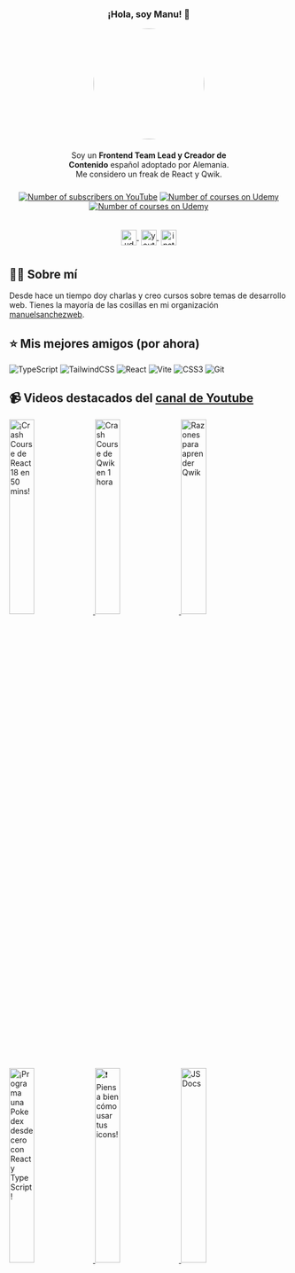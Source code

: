 <div align="center">

<h3 align="center">¡Hola, soy Manu! 👋</h3>

<img align="center" style="border-radius: 50%; margin-bottom: 10px;" width="200" src="https://www.manuelsanchezweb.com/img/manuel-keyboard.svg" />

</div>

<p align="center" style="margin: 10px auto; width: 300px;">Soy un <strong>Frontend Team Lead y Creador de Contenido</strong> español adoptado por Alemania. <br /> Me considero un freak de React y Qwik.</p>

<div align="center" style="display: flex; margin: 10px 0; justify-content: center; gap: 10px;">

[![Number of subscribers on YouTube](https://img.shields.io/youtube/channel/subscribers/UCX3IE_OjG20p_AwbX06YAEg?style=social)](https://www.youtube.com/channel/UCX3IE_OjG20p_AwbX06YAEg?sub_confirmation=1)
[![Number of courses on Udemy](https://img.shields.io/badge/udemy%20courses-6-green)](https://www.udemy.com/user/manuel-sanchez-324/)
[![Number of courses on Udemy](https://img.shields.io/badge/udemy%20students-+10000-green)](https://www.udemy.com/user/manuel-sanchez-324/)

</div>

<div align="center" style="padding: 10px; width: fit-content; margin: 10px auto;">
    <a href="https://www.udemy.com/user/manuel-sanchez-324/" target="blank" style='margin-right:4px'>
        <img align="center" src="https://cdn.jsdelivr.net/npm/simple-icons@3.0.1/icons/udemy.svg" alt="udemy manuelsanchezweb" height="28px" width="28px" />
    </a>
    <a href="https://www.youtube.com/channel/UCX3IE_OjG20p_AwbX06YAEg?sub_confirmation=1" target="blank" style='margin-right:4px'>
        <img align="center" src="https://cdn.jsdelivr.net/npm/simple-icons@3.0.1/icons/youtube.svg" alt="youtube manuelsanchezweb" height="28px" width="28px" />
    </a>
    <a href="https://www.instagram.com/manuelsanchezweb/" target="blank">
        <img align="center" src="https://cdn.jsdelivr.net/npm/simple-icons@3.0.1/icons/instagram.svg" alt="instagram manuelsanchezweb" height="28px" width="28px" />
    </a>
</div>

## 👨‍💻 Sobre mí

Desde hace un tiempo doy charlas y creo cursos sobre temas de desarrollo web. Tienes la mayoría de las cosillas en mi organización [manuelsanchezweb](https://github.com/orgs/manuelsanchezweb/repositories).

## ⭐️ Mis mejores amigos (por ahora)

![TypeScript](https://img.shields.io/badge/typescript-%23007ACC.svg?style=for-the-badge&logo=typescript&logoColor=white)
![TailwindCSS](https://img.shields.io/badge/tailwindcss-%2338B2AC.svg?style=for-the-badge&logo=tailwind-css&logoColor=white)
![React](https://img.shields.io/badge/react-%2320232a.svg?style=for-the-badge&logo=react&logoColor=%2361DAFB)
![Vite](https://img.shields.io/badge/vite-%23646CFF.svg?style=for-the-badge&logo=vite&logoColor=white)
![CSS3](https://img.shields.io/badge/css3-%231572B6.svg?style=for-the-badge&logo=css3&logoColor=white)
![Git](https://img.shields.io/badge/git-%23F05033.svg?style=for-the-badge&logo=git&logoColor=white)

## 📹 Videos destacados del [canal de Youtube](https://www.youtube.com/channel/UCX3IE_OjG20p_AwbX06YAEg?sub_confirmation=1)

<a href='https://youtu.be/o0HwamjhsWw' target='_blank'>
  <img width='30%' src='https://i9.ytimg.com/vi_webp/o0HwamjhsWw/mqdefault.webp?v=6406f97e&sqp=CPT45qMG&rs=AOn4CLBxbEtOruhmXCTZKIYgNlFtxHDzhg' alt='¡Crash Course de React 18 en 50 mins!' />
</a>
<a href='https://youtu.be/X4puVLRTr4k' target='_blank'>
  <img width='30%' src='https://i9.ytimg.com/vi_webp/X4puVLRTr4k/mqdefault.webp?v=641488ee&sqp=CKD75qMG&rs=AOn4CLBkCqTQrUWhvEAPVh_qPbOOdslkSA' alt='Crash Course de Qwik en 1 hora' />
</a>
<a href='https://youtu.be/DcCpwpJQmG0' target='_blank'>
  <img width='30%' src='https://i9.ytimg.com/vi_webp/DcCpwpJQmG0/mqdefault.webp?v=63ca9610&sqp=CKD75qMG&rs=AOn4CLBYvwIOzFxoVuku5DNdLe3N6bm03g' alt='Razones para aprender Qwik' />
</a>
<a href='https://youtu.be/RMrA3xkbMMs' target='_blank'>
  <img width='30%' src='https://i9.ytimg.com/vi/RMrA3xkbMMs/mqdefault.jpg?v=63d23d5a&sqp=CKD75qMG&rs=AOn4CLCBPz2ZMpgqXDdiC6jZHdie8OVJhA' alt='¡Programa una Pokedex desde cero con React y TypeScript!' />
</a>
<a href='https://youtu.be/vppEoqCtZkM' target='_blank'>
  <img width='30%' src='https://i9.ytimg.com/vi_webp/vppEoqCtZkM/mqdefault.webp?v=643713dc&sqp=CKD75qMG&rs=AOn4CLBYN8FuHovOf1bQonNLFLS7M5sjgQ' alt='❗️ Piensa bien cómo usar tus icons!' />
</a>
<a href='https://youtu.be/_ugRzPfQ8Zg' target='_blank'>
  <img width='30%' src='https://i9.ytimg.com/vi_webp/_ugRzPfQ8Zg/mqdefault.webp?v=64590f9e&sqp=CKD75qMG&rs=AOn4CLDfQwkODdlnvi4wT6EgEqy5iXhO7Q' alt='JSDocs' />
</a>
